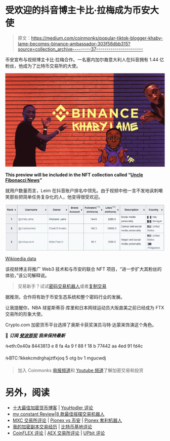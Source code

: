 # 受欢迎的抖音博主卡比·拉梅成为币安大使

> 原文：<https://medium.com/coinmonks/popular-tiktok-blogger-khaby-lame-becomes-binance-ambassador-303f56dbb315?source=collection_archive---------37----------------------->

币安宣布与视频博主卡比·拉梅合作。一名塞内加尔裔意大利人在抖音拥有 1.44 亿粉丝，他成为了比特币交易所的大使。

![](img/9475c63ccd3b66c9189cde5254895112.png)

**This preview will be included in the NFT collection called “**[**Uncle Fibonacci News**](https://opensea.io/collection/uncle-fibonacci-news)**”**

就用户数量而言，Leim 在抖音账户排名中领先。由于视频中他一言不发地讽刺嘲笑那些把简单任务复杂化的人，他变得很受欢迎。

![](img/b7f7e66d347f8479b9dc0f4b11fef07c.png)

[Wikipedia data](https://en.wikipedia.org/wiki/List_of_most-followed_TikTok_accounts)

该视频博主将推广 Web3 技术和与币安的联合 NFT 项目，“进一步扩大其粉丝的体验，”该公司解释说。

> 交易新手？试试[密码交易机器人](/coinmonks/crypto-trading-bot-c2ffce8acb2a)或者[复制交易](/coinmonks/top-10-crypto-copy-trading-platforms-for-beginners-d0c37c7d698c)

据推测，合作将有助于币安生态系统和整个密码行业的发展。

让我提醒你，NBA 球星斯蒂芬·库里和日本网球运动员大阪直美之前已经成为 FTX 交易所的形象大使。

Crypto.com 加密货币平台选择了奥斯卡获奖演员马特·达蒙来饰演这个角色。

📰 ***订阅*** [***斐波那契***](/@unclefibonacci) ***我来保持最新***

☕️eth:0x40a 8443813 e 8 fa 4a 9 f 88 f 18 b 77442 aa 4ed 91 fd4c

☕️BTC:1kkekcmdrghajztfxjoq 5 otg bv 1 mgucwdj

> 加入 Coinmonks [电报频道](https://t.me/coincodecap)和 [Youtube 频道](https://www.youtube.com/c/coinmonks/videos)了解加密交易和投资

# 另外，阅读

*   [十大最佳加密货币博客](https://coincodecap.com/best-cryptocurrency-blogs) | [YouHodler 评论](https://coincodecap.com/youhodler-review)
*   [my constant Review](https://coincodecap.com/myconstant-review)|[8 款最佳摇摆交易机器人](https://coincodecap.com/best-swing-trading-bots)
*   [MXC 交易所评论](/coinmonks/mxc-exchange-review-3af0ec1cba8c) | [Pionex vs 币安](https://coincodecap.com/pionex-vs-binance) | [Pionex 套利机器人](https://coincodecap.com/pionex-arbitrage-bot)
*   [我的加密副本交易经历](/coinmonks/my-experience-with-crypto-copy-trading-d6feb2ce3ac5) | [比特币基地评论](/coinmonks/coinbase-review-6ef4e0f56064)
*   [CoinFLEX 评论](https://coincodecap.com/coinflex-review) | [AEX 交易所评论](https://coincodecap.com/aex-exchange-review) | [UPbit 评论](https://coincodecap.com/upbit-review)